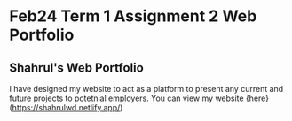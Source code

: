 # Feb24 Term 1 Assignment 2 Web Portfolio

## Shahrul's Web Portfolio
I have designed my website to act as a platform to present any current and future projects to potetnial employers. You can view my website {here}(https://shahrulwd.netlify.app/)


